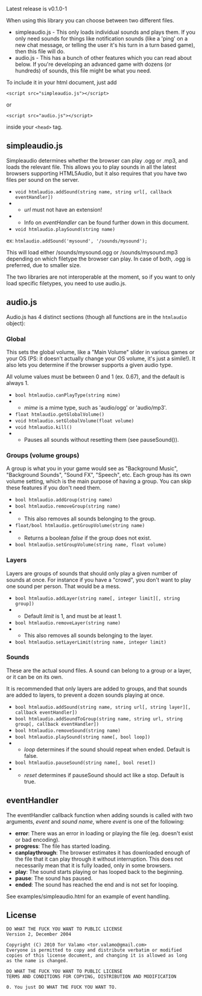Latest release is v0.1.0-1

When using this library you can choose between two different files.

* simpleaudio.js - This only loads individual sounds and plays them. If you
only need sounds for things like notification sounds (like a 'ping' on a new
chat message, or telling the user it's his turn in a turn based game), then
this file will do.
* audio.js - This has a bunch of other features which you can read about below.
If you're developing an advanced game with dozens (or hundreds) of sounds, this
file might be what you need.

To include it in your html document, just add

    <script src="simpleaudio.js"></script>

or

	<script src="audio.js"></script>

inside your `<head>` tag.

## simpleaudio.js

Simpleaudio determines whether the browser can play .ogg or .mp3, and loads
the relevant file. This allows you to play sounds in all the latest browsers
supporting HTML5Audio, but it also requires that you have two files per sound
on the server.

* `void htmlaudio.addSound(string name, string url[, callback eventHandler])`
* * _url_ must not have an extension!
* * Info on _eventHandler_ can be found further down in this document.
* `void htmlaudio.playSound(string name)`

ex: `htmlaudio.addSound('mysound', '/sounds/mysound');`

This will load either /sounds/mysound.ogg or /sounds/mysound.mp3 depending on
which filetype the browser can play. In case of both, .ogg is preferred, due to
smaller size.

The two libraries are not interoperable at the moment, so if you want to only
load specific filetypes, you need to use audio.js.

## audio.js

Audio.js has 4 distinct sections (though all functions are in the
`htmlaudio` object):

### Global

This sets the global volume, like a "Main Volume" slider in various games or
your OS (PS: it doesn't actually change your OS volume, it's just a simile!).
It also lets you determine if the browser supports a given audio type.

All volume values must be between 0 and 1 (ex. 0.67), and the default is
always 1.

* `bool htmlaudio.canPlayType(string mime)`
* * _mime_ is a mime type, such as 'audio/ogg' or 'audio/mp3'.
* `float htmlaudio.getGlobalVolume()`
* `void htmlaudio.setGlobalVolume(float volume)`
* `void htmlaudio.kill()`
* * Pauses all sounds without resetting them (see pauseSound()).

### Groups (volume groups)

A group is what you in your game would see as "Background Music",
"Background Sounds", "Sound FX", "Speech", etc. Each group has its own
volume setting, which is the main purpose of having a group. You can skip
these features if you don't need them.

* `bool htmlaudio.addGroup(string name)`
* `bool htmlaudio.removeGroup(string name)`
* * This also removes all sounds belonging to the group.
* `float/bool htmlaudio.getGroupVolume(string name)`
* * Returns a boolean _false_ if the group does not exist.
* `bool htmlaudio.setGroupVolume(string name, float volume)`

### Layers

Layers are groups of sounds that should only play a given number of sounds
at once. For instance if you have a "crowd", you don't want to play one
sound per person. That would be a mess.

* `bool htmlaudio.addLayer(string name[, integer limit][, string group])`
* * Default _limit_ is 1, and must be at least 1.
* `bool htmlaudio.removeLayer(string name)`
* * This also removes all sounds belonging to the layer.
* `bool htmlaudio.setLayerLimit(string name, integer limit)`

### Sounds

These are the actual sound files. A sound can belong to a group or a layer,
or it can be on its own.

It is recommended that only layers are added to groups, and that sounds are
added to layers, to prevent a dozen sounds playing at once.

* `bool htmlaudio.addSound(string name, string url[, string layer][, callback eventHandler])`
* `bool htmlaudio.addSoundToGroup(string name, string url, string group[, callback eventHandler])`
* `bool htmlaudio.removeSound(string name)`
* `bool htmlaudio.playSound(string name[, bool loop])`
* * _loop_ determines if the sound should repeat when ended. Default is false.
* `bool htmlaudio.pauseSound(string name[, bool reset])`
* * _reset_ determines if pauseSound should act like a stop. Default is true. 

## eventHandler
	
The eventHandler callback function when adding sounds is called with two
arguments, _event_ and _sound name_, where _event_ is one of the following:

- __error__: There was an error in loading or playing the file (eg. doesn't
exist or bad encoding).
- __progress__: The file has started loading.
- __canplaythrough__: The browser estimates it has downloaded enough of the
file that it can play through it without interruption. This does not
necessarily mean that it is fully loaded, only in some browsers.
- __play__: The sound starts playing or has looped back to the beginning.
- __pause__: The sound has paused.
- __ended__: The sound has reached the end and is not set for looping.

See examples/simpleaudio.html for an example of event handling.

## License

    DO WHAT THE FUCK YOU WANT TO PUBLIC LICENSE
    Version 2, December 2004
    
    Copyright (C) 2010 Tor Valamo <tor.valamo@gmail.com>
    Everyone is permitted to copy and distribute verbatim or modified
    copies of this license document, and changing it is allowed as long
    as the name is changed.
    
    DO WHAT THE FUCK YOU WANT TO PUBLIC LICENSE
    TERMS AND CONDITIONS FOR COPYING, DISTRIBUTION AND MODIFICATION
    
    0. You just DO WHAT THE FUCK YOU WANT TO.